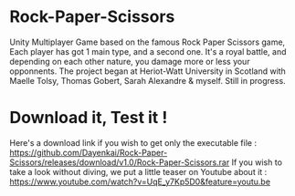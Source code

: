 # Rock-Paper-Scissors
Unity Multiplayer Game based on the famous Rock Paper Scissors game, Each player has got 1 main type, and a second one. It's a royal battle, and depending on each other nature, you damage more or less your opponnents. The project began at Heriot-Watt University in Scotland with Maelle Tolsy, Thomas Gobert, Sarah Alexandre  &amp; myself. Still in progress.

# Download it, Test it !
Here's a download link if you wish to get only the executable file : https://github.com/Dayenkai/Rock-Paper-Scissors/releases/download/v1.0/Rock-Paper-Scissors.rar
If you wish to take a look without diving, we put a little teaser on Youtube about it : https://www.youtube.com/watch?v=UqE_y7Kp5D0&feature=youtu.be
